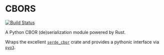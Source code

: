 # CBORS
[![Build Status](https://travis-ci.com/mjkoo/cbors.svg?branch=master)](https://travis-ci.com/mjkoo/cbors)

A Python CBOR (de)serialization module powered by Rust.

Wraps the excellent [`serde_cbor`](https://github.com/pyfisch/cbor) crate and provides a pythonic interface via [`pyo3`](https://github.com/PyO3/pyo3).
